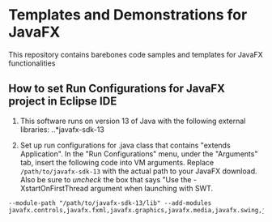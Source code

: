 # Templates and Demonstrations for JavaFX
This repository contains barebones code samples and templates for JavaFX functionalities

## How to set Run Configurations for JavaFX project in Eclipse IDE

1. This software runs on version 13 of Java with the following external libraries:
..*javafx-sdk-13

2. Set up run configurations for .java class that contains "extends Application". In the "Run Configurations" menu, under the "Arguments" tab, insert the following code into VM arguments. Replace `/path/to/javafx-sdk-13` with the actual path to your JavaFX download. Also be sure to *uncheck* the box that says "Use the -XstartOnFirstThread argument when launching with SWT.
```
--module-path "/path/to/javafx-sdk-13/lib" --add-modules javafx.controls,javafx.fxml,javafx.graphics,javafx.media,javafx.swing,javafx.web
```
